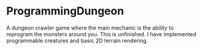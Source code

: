 # ProgrammingDungeon
A dungeon crawler game where the main mechanic is the ability to reprogram the monsters around you.
This is unfinished. I have implemented programmable creatures and basic 2D terrain rendering.
